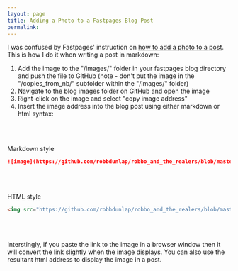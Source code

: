 ```yaml
---
layout: page
title: Adding a Photo to a Fastpages Blog Post
permalink: 
---
```


I was confused by Fastpages' instruction on <a href="https://fastpages.fast.ai/fastpages/jupyter/2020/02/21/introducing-fastpages.html#Images-w/Captions">how to add a photo to a post</a>. This is how I do it when writing a post in markdown:

1. Add the image to the "/images/" folder in your fastpages blog directory and push the file to GitHub (note - don't put the image in the "/copies_from_nb/" subfolder within the "/images/" folder)
2. Navigate to the blog images folder on GitHub and open the image
3. Right-click on the image and select "copy image address"
4. Insert the image address into the blog post using either markdown or html syntax:<br>
<br>
<br>

Markdown style
```markdown
![image](https://github.com/robbdunlap/robbo_and_the_realers/blob/master/images/uaf.png?raw=true)
```

<br>
<br>

HTML style
```html
<img src="https://github.com/robbdunlap/robbo_and_the_realers/blob/master/images/uaf.png?raw=true)">
```

<br>
<br>

Interstingly, if you paste the link to the image in a browser window then it will convert the link slightly when the image displays. You can also use the resultant html address to display the image in a post.

